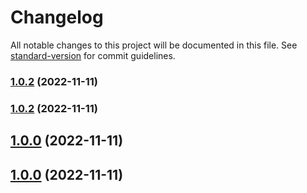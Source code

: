 # Changelog

All notable changes to this project will be documented in this file. See [standard-version](https://github.com/conventional-changelog/standard-version) for commit guidelines.

### [1.0.2](https://github.com/quantity-digital/react-sticky-table/compare/v1.0.1...v1.0.2) (2022-11-11)

### [1.0.2](https://github.com/quantity-digital/react-sticky-table/compare/v1.0.1...v1.0.2) (2022-11-11)

## [1.0.0](https://github.com/quantity-digital/react-sticky-table/compare/v1.0.1...v1.0.0) (2022-11-11)

## [1.0.0](https://github.com/quantity-digital/react-sticky-table/compare/v1.0.1...v1.0.0) (2022-11-11)
